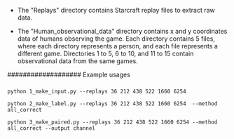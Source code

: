 - The "Replays" directory contains Starcraft replay files to extract raw data.
  
- The "Human_observational_data" directory contains x and y coordinates data of humans observing the game.
  Each directory contains 5 files, where each directory represents a person, and each file represents a different game.
  Directories 1 to 5, 6 to 10, and 11 to 15 contain observational data from the same games.


###################
Example usages
###
```
python 1_make_input.py --replays 36 212 438 522 1660 6254

python 2_make_label.py --replays 36 212 438 522 1660 6254  --method all_correct

python 3_make_paired.py --replays 36 212 438 522 1660 6254 --method all_correct --output channel
